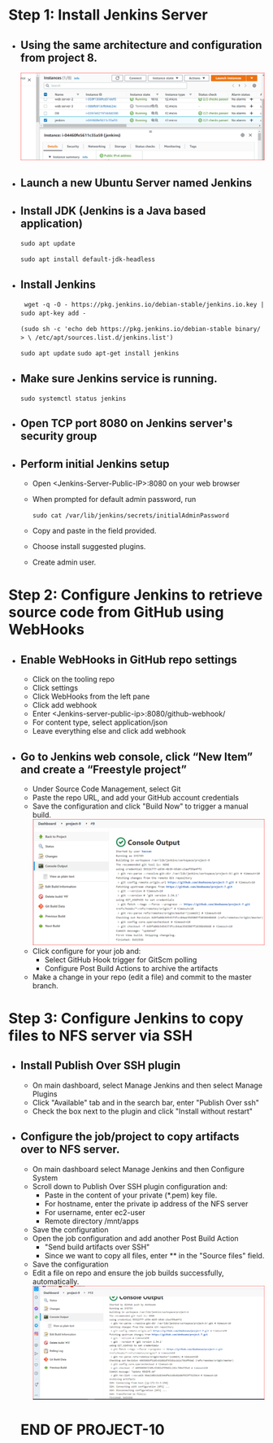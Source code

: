 # Step 1: Install Jenkins Server
- ## Using the same architecture and configuration from project 8.
  ![](./images/instance-config.PNG)
- ## Launch a new Ubuntu Server named Jenkins
- ## Install JDK (Jenkins is a Java based application)
    
    `sudo apt update`

    `sudo apt install default-jdk-headless`
    
- ## Install Jenkins
    
   ` wget -q -O - https://pkg.jenkins.io/debian-stable/jenkins.io.key | sudo apt-key add -`

    `(sudo sh -c 'echo deb https://pkg.jenkins.io/debian-stable binary/ > \
    /etc/apt/sources.list.d/jenkins.list')`

   `sudo apt update`
    `sudo apt-get install jenkins`
    
- ## Make sure Jenkins service is running.
    
    `sudo systemctl status jenkins`

- ## Open TCP port 8080 on Jenkins server's security group
    
- ## Perform initial Jenkins setup
  - Open \<Jenkins-Server-Public-IP>:8080 on your web browser
  - When prompted for default admin password, run
    
      `sudo cat /var/lib/jenkins/secrets/initialAdminPassword`
      
  - Copy and paste in the field provided.
  - Choose install suggested plugins.
  - Create admin user.

# Step 2: Configure Jenkins to retrieve source code from GitHub using WebHooks
- ## Enable WebHooks in GitHub repo settings
  - Click on the tooling repo
  - Click settings
  - Click WebHooks from the left pane
  - Click add webhook
  - Enter \<Jenkins-server-public-ip>:8080/github-webhook/
  - For content type, select application/json
  - Leave everything else and click add webhook
    
- ## Go to Jenkins web console, click “New Item” and create a “Freestyle project”
  - Under Source Code Management, select Git
  - Paste the repo URL, and add your GitHub account credentials
  - Save the configuration and click "Build Now" to trigger a manual build.
    ![](./images/success-console.PNG)
  - Click configure for your job and:
    - Select GitHub Hook trigger for GitScm polling
    - Configure Post Build Actions to archive the artifacts
  - Make a change in your repo (edit a file) and commit to the master branch.
  
# Step 3: Configure Jenkins to copy files to NFS server via SSH
- ## Install Publish Over SSH plugin
  - On main dashboard, select Manage Jenkins and then select Manage Plugins
  - Click "Available" tab and in the search bar, enter "Publish Over ssh"
  - Check the box next to the plugin and click "Install without restart"
    
- ## Configure the job/project to copy artifacts over to NFS server.
  - On main dashboard select Manage Jenkins and then Configure System
  - Scroll down to Publish Over SSH plugin configuration and:
    - Paste in the content of your private (*.pem) key file.
    - For hostname, enter the private ip address of the NFS server
    - For username, enter ec2-user
    - Remote directory /mnt/apps
  - Save the configuration
  - Open the job configuration and add another Post Build Action
    - "Send build artifacts over SSH"
    - Since we want to copy all files, enter ** in the "Source files" field.
  - Save the configuration
  - Edit a file on repo and ensure the job builds successfully, automatically.
  ![](./images/console-output.PNG)

  # END OF PROJECT-10

